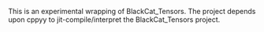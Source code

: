 This is an experimental wrapping of BlackCat_Tensors. 
The project depends upon cppyy to jit-compile/interpret the BlackCat_Tensors project. 

